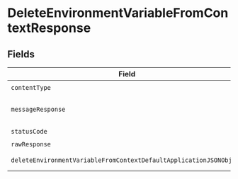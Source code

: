 # DeleteEnvironmentVariableFromContextResponse


## Fields

| Field                                                                                                                                               | Type                                                                                                                                                | Required                                                                                                                                            | Description                                                                                                                                         |
| --------------------------------------------------------------------------------------------------------------------------------------------------- | --------------------------------------------------------------------------------------------------------------------------------------------------- | --------------------------------------------------------------------------------------------------------------------------------------------------- | --------------------------------------------------------------------------------------------------------------------------------------------------- |
| `contentType`                                                                                                                                       | *string*                                                                                                                                            | :heavy_check_mark:                                                                                                                                  | N/A                                                                                                                                                 |
| `messageResponse`                                                                                                                                   | [DeleteEnvironmentVariableFromContextMessageResponse](../../models/operations/deleteenvironmentvariablefromcontextmessageresponse.md)               | :heavy_minus_sign:                                                                                                                                  | A confirmation message                                                                                                                              |
| `statusCode`                                                                                                                                        | *number*                                                                                                                                            | :heavy_check_mark:                                                                                                                                  | N/A                                                                                                                                                 |
| `rawResponse`                                                                                                                                       | [AxiosResponse](https://axios-http.com/docs/res_schema)                                                                                             | :heavy_minus_sign:                                                                                                                                  | N/A                                                                                                                                                 |
| `deleteEnvironmentVariableFromContextDefaultApplicationJSONObject`                                                                                  | [DeleteEnvironmentVariableFromContextDefaultApplicationJSON](../../models/operations/deleteenvironmentvariablefromcontextdefaultapplicationjson.md) | :heavy_minus_sign:                                                                                                                                  | Error response.                                                                                                                                     |